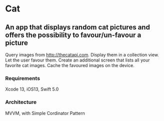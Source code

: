# Cat
An app that displays random cat pictures and offers the possibility to favour/un-favour a picture
---
Query images from http://thecatapi.com. 
Display them in a collection view. 
Let the user favour them. 
Create an additional screen that lists all your favorite cat images. 
Cache the favoured images on the device. 

### Requirements
Xcode 13, iOS13, Swift 5.0

### Architecture
MVVM, with Simple Cordinator Pattern
